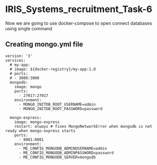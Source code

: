 # IRIS_Systems_recruitment_Task-6
Now we are going to use docker-compose to open connect databases using single command
## Creating mongo.yml file
```
version: '3'
services:
  # my-app:
  # image: ${docker-registry}/my-app:1.0
  # ports:
  # - 3000:3000
  mongodb:
    image: mongo
    ports:
      - 27017:27017
    environment:
      - MONGO_INITDB_ROOT_USERNAME=admin
      - MONGO_INITDB_ROOT_PASSWORD=password
      
  mongo-express:
    image: mongo-express
    restart: always # fixes MongoNetworkError when mongodb is not ready when mongo-express starts
    ports:
      - 8081:8081
    environment:
      - ME_CONFIG_MONGODB_ADMINUSERNAME=admin
      - ME_CONFIG_MONGODB_ADMINPASSWORD=password
      - ME_CONFIG_MONGODB_SERVER=mongodb
```
